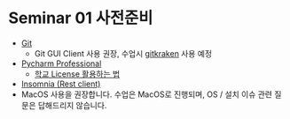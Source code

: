 # Seminar 01 사전준비

- [Git](https://git-scm.com/book/ko/v2/%EC%8B%9C%EC%9E%91%ED%95%98%EA%B8%B0-Git-%EC%84%A4%EC%B9%98)
  - Git GUI Client 사용 권장, 수업시 [gitkraken](https://www.gitkraken.com/) 사용 예정
- [Pycharm Professional](https://www.jetbrains.com/ko-kr/pycharm/download) 
   - [학교 License 활용하는 법](https://itmir.tistory.com/675)
- [Insomnia (Rest client)](https://insomnia.rest/)
- MacOS 사용을 권장합니다. 수업은 MacOS로 진행되며, OS / 설치 이슈 관련 질문은 답해드리지 않습니다.
